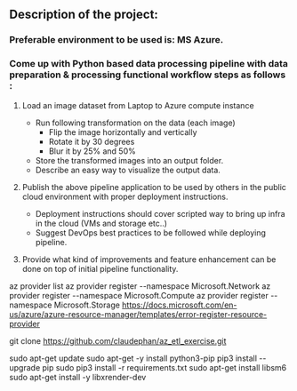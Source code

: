 ## Description of the project:
### Preferable environment to be used is: MS Azure.
### Come up with Python based data processing pipeline with data preparation & processing functional workflow steps as follows : 
1. Load an image dataset from Laptop to Azure compute instance
    - Run following transformation on the data (each image)
        - Flip the image horizontally and vertically
        - Rotate it by 30 degrees
        - Blur it by 25% and 50%
    - Store the transformed images into an output folder.
    - Describe an easy way to visualize the output data.
 

2. Publish the above pipeline application to be used by others in the public cloud environment with proper deployment instructions.
    - Deployment instructions should cover scripted way to bring up infra in the cloud (VMs and storage etc..)
    - Suggest DevOps best practices to be followed while deploying pipeline.

3. Provide what kind of improvements and feature enhancement can be done on top of initial pipeline functionality. 




az provider list
az provider register --namespace Microsoft.Network
az provider register --namespace Microsoft.Compute
az provider register --namespace Microsoft.Storage
https://docs.microsoft.com/en-us/azure/azure-resource-manager/templates/error-register-resource-provider



git clone https://github.com/claudephan/az_etl_exercise.git

sudo apt-get update
sudo apt-get -y install python3-pip
pip3 install --upgrade pip
sudo pip3 install -r requirements.txt
sudo apt-get install libsm6
sudo apt-get install -y libxrender-dev